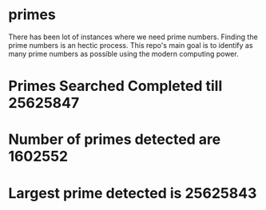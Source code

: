 # primes
There has been lot of instances where we need prime numbers. Finding the prime numbers is an hectic process. This repo's main goal is to identify as many prime numbers as possible using the modern computing power.

# Primes Searched Completed till 25625847
# Number of primes detected are 1602552
# Largest prime detected is 25625843
